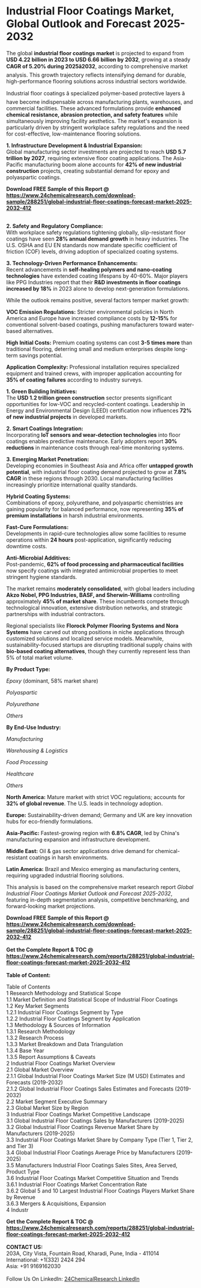 <h1>Industrial Floor Coatings Market, Global Outlook and Forecast 2025-2032</h1><p>The global <strong>industrial floor coatings market</strong> is projected to expand from <strong>USD 4.22 billion in 2023 to USD 6.66 billion by 2032</strong>, growing at a steady <strong>CAGR of 5.20% during 2025â2032</strong>, according to comprehensive market analysis. This growth trajectory reflects intensifying demand for durable, high-performance flooring solutions across industrial sectors worldwide.</p><p>Industrial floor coatings â specialized polymer-based protective layers â have become indispensable across manufacturing plants, warehouses, and commercial facilities. These advanced formulations provide <strong>enhanced chemical resistance, abrasion protection, and safety features</strong> while simultaneously improving facility aesthetics. The market's expansion is particularly driven by stringent workplace safety regulations and the need for cost-effective, low-maintenance flooring solutions.</p><p><strong>1. Infrastructure Development &amp; Industrial Expansion:</strong><br>
Global manufacturing sector investments are projected to reach <strong>USD 5.7 trillion by 2027</strong>, requiring extensive floor coating applications. The Asia-Pacific manufacturing boom alone accounts for <strong>42% of new industrial construction</strong> projects, creating substantial demand for epoxy and polyaspartic coatings.</p><div><b>Download FREE Sample of this Report @ 
            <a href="https://www.24chemicalresearch.com/download-sample/288251/global-industrial-floor-coatings-forecast-market-2025-2032-412">
            https://www.24chemicalresearch.com/download-sample/288251/global-industrial-floor-coatings-forecast-market-2025-2032-412</a></b></div><br><p><strong>2. Safety and Regulatory Compliance:</strong><br>
With workplace safety regulations tightening globally, slip-resistant floor coatings have seen <strong>28% annual demand growth</strong> in heavy industries. The U.S. OSHA and EU EN standards now mandate specific coefficient of friction (COF) levels, driving adoption of specialized coating systems.</p><p><strong>3. Technology-Driven Performance Enhancements:</strong><br>
Recent advancements in <strong>self-healing polymers and nano-coating technologies</strong> have extended coating lifespans by 40-60%. Major players like PPG Industries report that their <strong>R&amp;D investments in floor coatings increased by 18%</strong> in 2023 alone to develop next-generation formulations.</p><p>While the outlook remains positive, several factors temper market growth:</p><p><strong>VOC Emission Regulations:</strong> Stricter environmental policies in North America and Europe have increased compliance costs by <strong>12-15%</strong> for conventional solvent-based coatings, pushing manufacturers toward water-based alternatives.</p><p><strong>High Initial Costs:</strong> Premium coating systems can cost <strong>3-5 times more</strong> than traditional flooring, deterring small and medium enterprises despite long-term savings potential.</p><p><strong>Application Complexity:</strong> Professional installation requires specialized equipment and trained crews, with improper application accounting for <strong>35% of coating failures</strong> according to industry surveys.</p><p><strong>1. Green Building Initiatives:</strong><br>
The <strong>USD 1.2 trillion green construction</strong> sector presents significant opportunities for low-VOC and recycled-content coatings. Leadership in Energy and Environmental Design (LEED) certification now influences <strong>72% of new industrial projects</strong> in developed markets.</p><p><strong>2. Smart Coatings Integration:</strong><br>
Incorporating <strong>IoT sensors and wear-detection technologies</strong> into floor coatings enables predictive maintenance. Early adopters report <strong>30% reductions</strong> in maintenance costs through real-time monitoring systems.</p><p><strong>3. Emerging Market Penetration:</strong><br>
Developing economies in Southeast Asia and Africa offer <strong>untapped growth potential</strong>, with industrial floor coating demand projected to grow at <strong>7.8% CAGR</strong> in these regions through 2030. Local manufacturing facilities increasingly prioritize international quality standards.</p><p><strong>Hybrid Coating Systems:</strong><br>
	Combinations of epoxy, polyurethane, and polyaspartic chemistries are gaining popularity for balanced performance, now representing <strong>35% of premium installations</strong> in harsh industrial environments.</p><p><strong>Fast-Cure Formulations:</strong><br>
	Developments in rapid-cure technologies allow some facilities to resume operations within <strong>24 hours</strong> post-application, significantly reducing downtime costs.</p><p><strong>Anti-Microbial Additives:</strong><br>
	Post-pandemic, <strong>62% of food processing and pharmaceutical facilities</strong> now specify coatings with integrated antimicrobial properties to meet stringent hygiene standards.</p><p>The market remains <strong>moderately consolidated</strong>, with global leaders including <strong>Akzo Nobel, PPG Industries, BASF, and Sherwin-Williams</strong> controlling approximately <strong>45% of market share</strong>. These incumbents compete through technological innovation, extensive distribution networks, and strategic partnerships with industrial contractors.</p><p>Regional specialists like <strong>Florock Polymer Flooring Systems and Nora Systems</strong> have carved out strong positions in niche applications through customized solutions and localized service models. Meanwhile, sustainability-focused startups are disrupting traditional supply chains with <strong>bio-based coating alternatives</strong>, though they currently represent less than 5% of total market volume.</p><p><strong>By Product Type:</strong></p><p><em>Epoxy</em> (dominant, 58% market share)</p><p><em>Polyaspartic</em></p><p><em>Polyurethane</em></p><p><em>Others</em></p><p><strong>By End-Use Industry:</strong></p><p><em>Manufacturing</em></p><p><em>Warehousing &amp; Logistics</em></p><p><em>Food Processing</em></p><p><em>Healthcare</em></p><p><em>Others</em></p><p><strong>North America:</strong> Mature market with strict VOC regulations; accounts for <strong>32% of global revenue</strong>. The U.S. leads in technology adoption.</p><p><strong>Europe:</strong> Sustainability-driven demand; Germany and UK are key innovation hubs for eco-friendly formulations.</p><p><strong>Asia-Pacific:</strong> Fastest-growing region with <strong>6.8% CAGR</strong>, led by China's manufacturing expansion and infrastructure development.</p><p><strong>Middle East:</strong> Oil &amp; gas sector applications drive demand for chemical-resistant coatings in harsh environments.</p><p><strong>Latin America:</strong> Brazil and Mexico emerging as manufacturing centers, requiring upgraded industrial flooring solutions.</p><p>This analysis is based on the comprehensive market research report <em>Global Industrial Floor Coatings Market Outlook and Forecast 2025-2032</em>, featuring in-depth segmentation analysis, competitive benchmarking, and forward-looking market projections.</p><div><b>Download FREE Sample of this Report @ 
            <a href="https://www.24chemicalresearch.com/download-sample/288251/global-industrial-floor-coatings-forecast-market-2025-2032-412">
            https://www.24chemicalresearch.com/download-sample/288251/global-industrial-floor-coatings-forecast-market-2025-2032-412</a></b></div><br><div><b>Get the Complete Report & TOC @ 
            <a href="https://www.24chemicalresearch.com/reports/288251/global-industrial-floor-coatings-forecast-market-2025-2032-412">
            https://www.24chemicalresearch.com/reports/288251/global-industrial-floor-coatings-forecast-market-2025-2032-412</a></b></div><br>
            <b>Table of Content:</b><p>Table of Contents<br />
1 Research Methodology and Statistical Scope<br />
1.1 Market Definition and Statistical Scope of Industrial Floor Coatings<br />
1.2 Key Market Segments<br />
1.2.1 Industrial Floor Coatings Segment by Type<br />
1.2.2 Industrial Floor Coatings Segment by Application<br />
1.3 Methodology & Sources of Information<br />
1.3.1 Research Methodology<br />
1.3.2 Research Process<br />
1.3.3 Market Breakdown and Data Triangulation<br />
1.3.4 Base Year<br />
1.3.5 Report Assumptions & Caveats<br />
2 Industrial Floor Coatings Market Overview<br />
2.1 Global Market Overview<br />
2.1.1 Global Industrial Floor Coatings Market Size (M USD) Estimates and Forecasts (2019-2032)<br />
2.1.2 Global Industrial Floor Coatings Sales Estimates and Forecasts (2019-2032)<br />
2.2 Market Segment Executive Summary<br />
2.3 Global Market Size by Region<br />
3 Industrial Floor Coatings Market Competitive Landscape<br />
3.1 Global Industrial Floor Coatings Sales by Manufacturers (2019-2025)<br />
3.2 Global Industrial Floor Coatings Revenue Market Share by Manufacturers (2019-2025)<br />
3.3 Industrial Floor Coatings Market Share by Company Type (Tier 1, Tier 2, and Tier 3)<br />
3.4 Global Industrial Floor Coatings Average Price by Manufacturers (2019-2025)<br />
3.5 Manufacturers Industrial Floor Coatings Sales Sites, Area Served, Product Type<br />
3.6 Industrial Floor Coatings Market Competitive Situation and Trends<br />
3.6.1 Industrial Floor Coatings Market Concentration Rate<br />
3.6.2 Global 5 and 10 Largest Industrial Floor Coatings Players Market Share by Revenue<br />
3.6.3 Mergers & Acquisitions, Expansion<br />
4 Industr</p><div><b>Get the Complete Report & TOC @ 
            <a href="https://www.24chemicalresearch.com/reports/288251/global-industrial-floor-coatings-forecast-market-2025-2032-412">
            https://www.24chemicalresearch.com/reports/288251/global-industrial-floor-coatings-forecast-market-2025-2032-412</a></b></div><br><b>CONTACT US:</b><br>
            203A, City Vista, Fountain Road, Kharadi, Pune, India - 411014<br>
            International: +1(332) 2424 294<br>
            Asia: +91 9169162030 <br><br>
            Follow Us On LinkedIn: <a href="https://www.linkedin.com/company/24chemicalresearch/">24ChemicalResearch LinkedIn</a>
